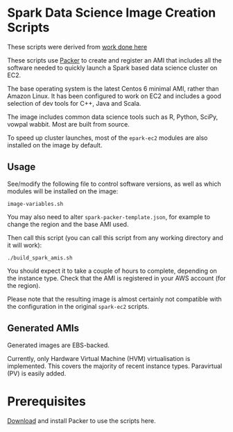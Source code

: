 # Spark Data Science Image Creation Scripts

These scripts were derived from [work done here](https://github.com/nchammas/spark-ec2/tree/packer)

These scripts use [Packer](http://www.packer.io/) to create and register an AMI that includes all the software needed to quickly launch a Spark based data science cluster on EC2.

The base operating system is the latest Centos 6 minimal AMI, rather than Amazon Linux. 
It has been configured to work on EC2 and includes a good selection of dev tools for C++, Java and Scala.
 
The image includes common data science tools such as R, Python, SciPy, vowpal wabbit. Most are built from source. 

To speed up cluster launches, most of the `epark-ec2` modules are also installed on the image by default. 

## Usage

See/modify the following file to control software versions, as well as which modules will be installed on the image:

``` 
image-variables.sh
```

You may also need to alter `spark-packer-template.json`, for example to change the region and the base AMI used.

Then call this script (you can call this script from any working directory and it will work):

```
./build_spark_amis.sh
```

You should expect it to take a couple of hours to complete, depending on the instance type. Check that the AMI is registered in your AWS account (for the region).  

Please note that the resulting image is almost certainly not compatible with the configuration in the original `spark-ec2` scripts.

## Generated AMIs

Generated images are EBS-backed.

Currently, only Hardware Virtual Machine (HVM) virtualisation is implemented. This covers the majority of recent instance types. Paravirtual (PV) is easily added. 

# Prerequisites

[Download](http://www.packer.io/downloads.html) and install Packer to use the scripts here.
